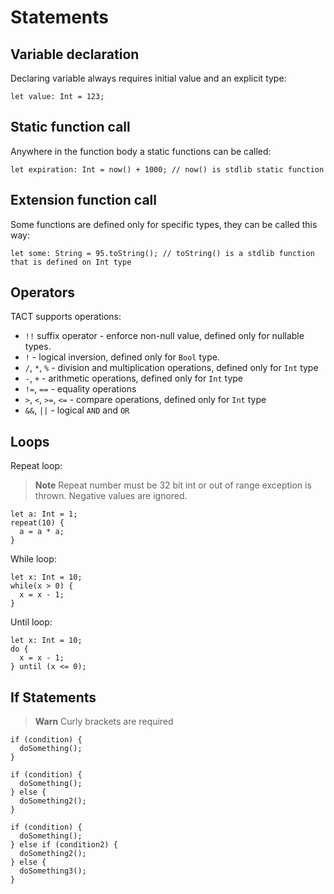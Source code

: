 # Statements

## Variable declaration

Declaring variable always requires initial value and an explicit type:

```
let value: Int = 123;
```

## Static function call

Anywhere in the function body a static functions can be called:

```
let expiration: Int = now() + 1000; // now() is stdlib static function
```

## Extension function call

Some functions are defined only for specific types, they can be called this way:

```
let some: String = 95.toString(); // toString() is a stdlib function that is defined on Int type
```

## Operators

TACT supports operations:

* `!!` suffix operator - enforce non-null value, defined only for nullable types.
* `!` - logical inversion, defined only for `Bool` type.
* `/`, `*`, `%` - division and multiplication operations, defined only for `Int` type
* `-`, `+` - arithmetic operations, defined only for `Int` type
* `!=`, `==` - equality operations
* `>`, `<`, `>=`, `<=` - compare operations, defined only for `Int` type
* `&&`, `||` - logical `AND` and `OR`

## Loops

Repeat loop:

> **Note**
> Repeat number must be 32 bit int or out of range exception is thrown. Negative values are ignored.

```
let a: Int = 1;
repeat(10) {
  a = a * a;
}
```

While loop:

```
let x: Int = 10;
while(x > 0) {
  x = x - 1;
}
```

Until loop:

```
let x: Int = 10;
do {
  x = x - 1;
} until (x <= 0);
```

## If Statements

> **Warn**
> Curly brackets are required

```
if (condition) {
  doSomething();
}
```

```
if (condition) {
  doSomething();
} else {
  doSomething2();
}
```

```
if (condition) {
  doSomething();
} else if (condition2) {
  doSomething2();
} else {
  doSomething3();
}
```

